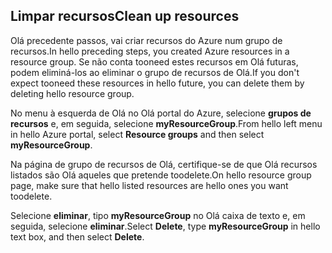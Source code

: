 ## <a name="clean-up-resources"></a><span data-ttu-id="ea683-101">Limpar recursos</span><span class="sxs-lookup"><span data-stu-id="ea683-101">Clean up resources</span></span>

<span data-ttu-id="ea683-102">Olá precedente passos, vai criar recursos do Azure num grupo de recursos.</span><span class="sxs-lookup"><span data-stu-id="ea683-102">In hello preceding steps, you created Azure resources in a resource group.</span></span> <span data-ttu-id="ea683-103">Se não conta tooneed estes recursos em Olá futuras, podem eliminá-los ao eliminar o grupo de recursos de Olá.</span><span class="sxs-lookup"><span data-stu-id="ea683-103">If you don't expect tooneed these resources in hello future, you can delete them by deleting hello resource group.</span></span>
 
<span data-ttu-id="ea683-104">No menu à esquerda de Olá no Olá portal do Azure, selecione **grupos de recursos** e, em seguida, selecione **myResourceGroup**.</span><span class="sxs-lookup"><span data-stu-id="ea683-104">From hello left menu in hello Azure portal, select **Resource groups** and then select **myResourceGroup**.</span></span>

<span data-ttu-id="ea683-105">Na página de grupo de recursos de Olá, certifique-se de que Olá recursos listados são Olá aqueles que pretende toodelete.</span><span class="sxs-lookup"><span data-stu-id="ea683-105">On hello resource group page, make sure that hello listed resources are hello ones you want toodelete.</span></span>

<span data-ttu-id="ea683-106">Selecione **eliminar**, tipo **myResourceGroup** no Olá caixa de texto e, em seguida, selecione **eliminar**.</span><span class="sxs-lookup"><span data-stu-id="ea683-106">Select **Delete**, type **myResourceGroup** in hello text box, and then select **Delete**.</span></span>
